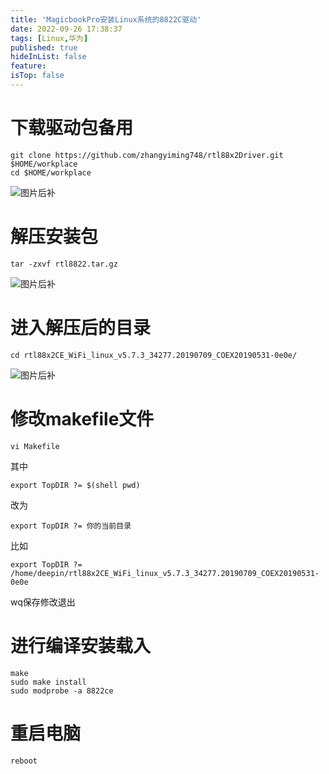 ```yaml
---
title: 'MagicbookPro安装Linux系统的8822C驱动'
date: 2022-09-26 17:38:37
tags: [Linux,华为]
published: true
hideInList: false
feature: 
isTop: false
---
```


# 下载驱动包备用
```
git clone https://github.com/zhangyiming748/rtl88x2Driver.git $HOME/workplace
cd $HOME/workplace
```

![图片后补]()

# 解压安装包

```
tar -zxvf rtl8822.tar.gz
```

![图片后补]()

# 进入解压后的目录

```
cd rtl88x2CE_WiFi_linux_v5.7.3_34277.20190709_COEX20190531-0e0e/
```

![图片后补]()

# 修改makefile文件

```
vi Makefile
```

其中

```
export TopDIR ?= $(shell pwd)
```

改为

```
export TopDIR ?= 你的当前目录
```

比如

```
export TopDIR ?= /home/deepin/rtl88x2CE_WiFi_linux_v5.7.3_34277.20190709_COEX20190531-0e0e
```

wq保存修改退出

# 进行编译安装载入

```
make
sudo make install
sudo modprobe -a 8822ce
```

# 重启电脑

```
reboot
```